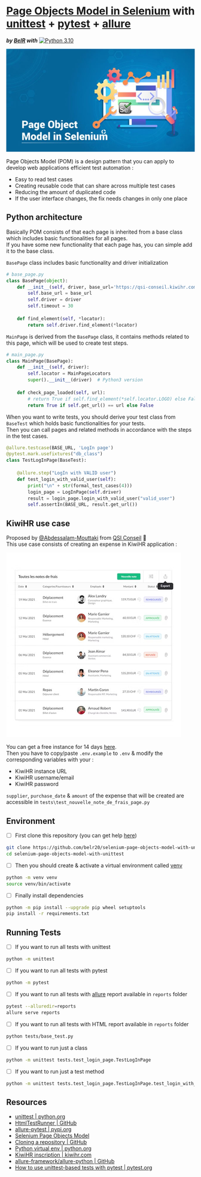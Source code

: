 
# [Page Objects Model in Selenium](https://selenium-python.readthedocs.io/page-objects.html) with [unittest](https://docs.python.org/3/library/unittest.html?highlight=unit#module-unittest) + [pytest](https://docs.pytest.org/en/stable/contents.html) + [allure](https://qameta.io/allure-report/)  
***by [BelR](https://github.com/belr20) with*** [![Python 3.10](https://img.shields.io/badge/python-3.10-blue.svg)](https://www.python.org/downloads/release/python-3106/)

![selenium_pom_with_python_cover](assets/pom_selenium_cover-640x348.jpeg)

Page Objects Model (POM) is a design pattern that you can apply to develop web applications efficient test automation :
* Easy to read test cases
* Creating reusable code that can share across multiple test cases
* Reducing the amount of duplicated code
* If the user interface changes, the fix needs changes in only one place

## Python architecture

Basically POM consists of that each page is inherited from a base class which includes basic functionalities for all pages.  
If you have some new functionality that each page has, you can simple add it to the base class.

`BasePage` class includes basic functionality and driver initialization
```python
# base_page.py
class BasePage(object):
    def __init__(self, driver, base_url='https://qsi-conseil.kiwihr.com'):
        self.base_url = base_url
        self.driver = driver
        self.timeout = 30

    def find_element(self, *locator):
        return self.driver.find_element(*locator)
```

`MainPage` is derived from the `BasePage` class, it contains methods related to this page, which will be used to create test steps.
```python
# main_page.py
class MainPage(BasePage):
    def __init__(self, driver):
        self.locator = MainPageLocators
        super().__init__(driver)  # Python3 version

    def check_page_loaded(self, url):
        # return True if self.find_element(*self.locator.LOGO) else False
        return True if self.get_url() == url else False
```

When you want to write tests, you should derive your test class from `BaseTest` which holds basic functionalities for your tests.  
Then you can call pages and related methods in accordance with the steps in the test cases.
```python
@allure.testcase(BASE_URL, 'LogIn page')
@pytest.mark.usefixtures("db_class")
class TestLogInPage(BaseTest):

    @allure.step("LogIn with VALID user")
    def test_login_with_valid_user(self):
        print("\n" + str(formal_test_cases(4)))
        login_page = LogInPage(self.driver)
        result = login_page.login_with_valid_user("valid_user")
        self.assertIn(BASE_URL, result.get_url())
```

## KiwiHR use case

Proposed by [@Abdessalam-Mouttaki](https://github.com/Abdessalam-Mouttaki) from [QSI Conseil](https://qsiconseil.ma/) :pray:  
This use case consists of creating an expense in KiwiHR application :

![kiwihr_expenses_fr_screenshot](assets/kiwihr_expenses_fr_screenshot-467x492.jpg)

You can get a free instance for 14 days [here](https://kiwihr.com/fr/inscription).  
Then you have to copy/paste `.env.example` to `.env` & modify the corresponding variables with your :
* KiwiHR instance URL
* KiwiHR username/email
* KiwiHR password

`supplier`, `purchase_date` & `amount` of the expense that will be created are accessible in `tests\test_nouvelle_note_de_frais_page.py`

## Environment

- [ ] First clone this repository (you can get help [here](https://docs.github.com/en/repositories/creating-and-managing-repositories/cloning-a-repository))
```sh
git clone https://github.com/belr20/selenium-page-objects-model-with-unittest.git
cd selenium-page-objects-model-with-unittest
```

- [ ] Then you should create & activate a virtual environment called [venv](https://docs.python.org/3/library/venv.html)
```sh
python -m venv venv
source venv/bin/activate
```

- [ ] Finally install dependencies
```sh
python -m pip install --upgrade pip wheel setuptools
pip install -r requirements.txt
```

## Running Tests

- [ ] If you want to run all tests with unittest
```sh
python -m unittest
```

- [ ] If you want to run all tests with pytest
```sh
python -m pytest
```

- [ ] If you want to run all tests with [allure](https://pypi.org/project/allure-pytest/) report available in `reports` folder
```sh
pytest --alluredir=reports
allure serve reports
```

- [ ] If you want to run all tests with HTML report available in `reports` folder
```sh
python tests/base_test.py
```

- [ ] If you want to run just a class
```sh
python -m unittest tests.test_login_page.TestLogInPage
```

- [ ] If you want to run just a test method
```sh
python -m unittest tests.test_login_page.TestLogInPage.test_login_with_valid_user
```

## Resources

* [unittest | python.org](https://docs.python.org/3/library/unittest.html?highlight=unit#module-unittest)
* [HtmlTestRunner | GitHub](https://github.com/oldani/HtmlTestRunner)
* [allure-pytest | pypi.org](https://pypi.org/project/allure-pytest/)
* [Selenium Page Objects Model](https://selenium-python.readthedocs.io/page-objects.html)
* [Cloning a repository | GitHub](https://docs.github.com/en/repositories/creating-and-managing-repositories/cloning-a-repository)
* [Python virtual env | python.org](https://docs.python.org/3/library/venv.html)
* [KiwiHR inscription | kiwihr.com](https://kiwihr.com/fr/inscription)
* [allure-framework/allure-python | GitHub](https://github.com/allure-framework/allure-python)
* [How to use unittest-based tests with pytest | pytest.org](https://docs.pytest.org/en/stable/how-to/unittest.html#unittest-testcase)
